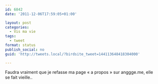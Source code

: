 ```yaml
---
id: 6842
date: '2011-12-06T17:59:05+01:00'

layout: post
categories:
  - Vis ma vie
tags:
  - tweet
format: status
publish_social: no
guid: 'http://tweets.local/?birdsite_tweet=144113648418304000'

---
```


Faudra vraiment que je refasse ma page « a propos » sur anggge.me, elle se fait vieille..